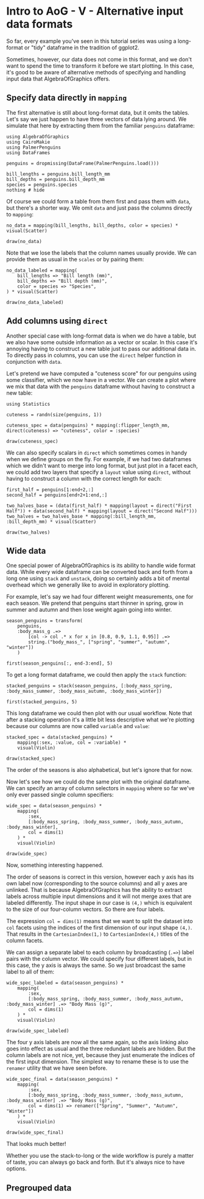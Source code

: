 # Intro to AoG - V - Alternative input data formats

So far, every example you've seen in this tutorial series was using a long-format or "tidy" dataframe in the tradition of ggplot2.

Sometimes, however, our data does not come in this format, and we don't want to spend the time to transform it before we start plotting. In this case, it's good to be aware of alternative methods of specifying and handling input data that AlgebraOfGraphics offers.

## Specify data directly in `mapping`

The first alternative is still about long-format data, but it omits the tables. Let's say we just happen to have three vectors of data lying around. We simulate that here by extracting them from the familiar `penguins` dataframe:

```@example tut
using AlgebraOfGraphics
using CairoMakie
using PalmerPenguins
using DataFrames

penguins = dropmissing(DataFrame(PalmerPenguins.load()))

bill_lengths = penguins.bill_length_mm
bill_depths = penguins.bill_depth_mm
species = penguins.species
nothing # hide
```

Of course we could form a table from them first and pass them with `data`, but there's a shorter way. We omit `data` and just pass the columns directly to `mapping`:

```@example tut
no_data = mapping(bill_lengths, bill_depths, color = species) * visual(Scatter)

draw(no_data)
```

Note that we lose the labels that the column names usually provide. We can provide them as usual in the `scales` or by pairing them:

```@example tut
no_data_labeled = mapping(
    bill_lengths => "Bill length (mm)",
    bill_depths => "Bill depth (mm)",
    color = species => "Species",
) * visual(Scatter)

draw(no_data_labeled)
```

## Add columns using `direct`

Another special case with long-format data is when we do have a table, but we also have some outside information as a vector or scalar. In this case it's annoying having to construct a new table just to pass our additional data in. To directly pass in columns, you can use the `direct` helper function in conjunction with `data`.

Let's pretend we have computed a "cuteness score" for our penguins using some classifier, which we now have in a vector. We can create a plot where we mix that data with the `penguins` dataframe without having to construct a new table:

```@example tut
using Statistics

cuteness = randn(size(penguins, 1))

cuteness_spec = data(penguins) * mapping(:flipper_length_mm, direct(cuteness) => "cuteness", color = :species)

draw(cuteness_spec)
```

We can also specify scalars in `direct` which sometimes comes in handy when we define groups on the fly.
For example, if we had two dataframes which we didn't want to merge into long format, but just plot in a facet each, we could add two layers that specify a `layout` value using `direct`, without having to construct a column with the correct length for each:

```@example tut
first_half = penguins[1:end÷2,:]
second_half = penguins[end÷2+1:end,:]

two_halves_base = (data(first_half) * mapping(layout = direct("First Half")) + data(second_half) * mapping(layout = direct("Second Half")))
two_halves = two_halves_base * mapping(:bill_length_mm, :bill_depth_mm) * visual(Scatter)

draw(two_halves)
```

## Wide data

One special power of AlgebraOfGraphics is its ability to handle wide format data.
While every wide dataframe can be converted back and forth from a long one using `stack` and `unstack`, doing so certainly adds a bit of mental overhead which we generally like to avoid in exploratory plotting.

For example, let's say we had four different weight measurements, one for each season.
We pretend that penguins start thinner in spring, grow in summer and autumn and then lose weight again going into winter.

```@example tut
season_penguins = transform(
    penguins,
    :body_mass_g .=>
        [col -> col .* x for x in [0.8, 0.9, 1.1, 0.95]] .=>
        string.("body_mass_", ["spring", "summer", "autumn", "winter"])
    )

first(season_penguins[:, end-3:end], 5)
```

To get a long format dataframe, we could then apply the `stack` function:

```@example tut
stacked_penguins = stack(season_penguins, [:body_mass_spring, :body_mass_summer, :body_mass_autumn, :body_mass_winter])

first(stacked_penguins, 5)
```

This long dataframe we could then plot with our usual workflow. Note that after a stacking operation it's a little bit less descriptive what we're plotting because our columns are now called `variable` and `value`:

```@example tut
stacked_spec = data(stacked_penguins) *
    mapping(:sex, :value, col = :variable) *
    visual(Violin)

draw(stacked_spec)
```

The order of the seasons is also alphabetical, but let's ignore that for now.

Now let's see how we could do the same plot with the original dataframe.
We can specify an array of column selectors in `mapping` where so far we've only ever passed single column specifiers:

```@example tut
wide_spec = data(season_penguins) *
    mapping(
        :sex,
        [:body_mass_spring, :body_mass_summer, :body_mass_autumn, :body_mass_winter],
        col = dims(1)
    ) *
    visual(Violin)

draw(wide_spec)
```

Now, something interesting happened.

The order of seasons is correct in this version, however each y axis has its own label now (corresponding to the source columns) and all y axes are unlinked.
That is because AlgebraOfGraphics has the ability to extract labels across multiple input dimensions and it will not merge axes that are labeled differently.
The input shape in our case is `(4,)` which is equivalent to the size of our four-column vectors. So there are four labels.

The expression `col = dims(1)` means that we want to split the dataset into `col` facets using the indices of the first dimension of our input shape `(4,)`.
That results in the `CartesianIndex(1,)` to `CartesianIndex(4,)` titles of the column facets.

We can assign a separate label to each column by broadcasting (`.=>`) label pairs with the column vector. We could specify four different labels, but in this case, the y axis is always the same. So we just broadcast the same label to all of them:

```@example tut
wide_spec_labeled = data(season_penguins) *
    mapping(
        :sex,
        [:body_mass_spring, :body_mass_summer, :body_mass_autumn, :body_mass_winter] .=> "Body Mass (g)",
        col = dims(1)
    ) *
    visual(Violin)

draw(wide_spec_labeled)
```

The four y axis labels are now all the same again, so the axis linking also goes into effect as usual and the three redundant labels are hidden.
But the column labels are not nice, yet, because they just enumerate the indices of the first input dimension.
The simplest way to rename these is to use the `renamer` utility that we have seen before.

```@example tut
wide_spec_final = data(season_penguins) *
    mapping(
        :sex,
        [:body_mass_spring, :body_mass_summer, :body_mass_autumn, :body_mass_winter] .=> "Body Mass (g)",
        col = dims(1) => renamer(["Spring", "Summer", "Autumn", "Winter"])
    ) *
    visual(Violin)

draw(wide_spec_final)
```

That looks much better!

Whether you use the stack-to-long or the wide workflow is purely a matter of taste, you can always go back and forth.
But it's always nice to have options.

## Pregrouped data
